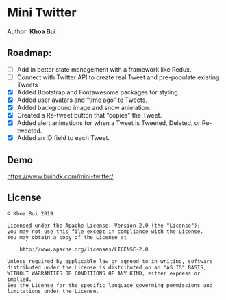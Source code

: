 # Mini Twitter

Author: **Khoa Bui**

## Roadmap:
* [ ] Add in better state management with a framework like Redux.
* [ ] Connect with Twitter API to create real Tweet and pre-populate existing Tweets
* [x] Added Bootstrap and Fontawesome packages for styling.
* [x] Added user avatars and “time ago” to Tweets.
* [x] Added background image and snow animation.
* [x] Created a Re-tweet button that “copies” the Tweet.
* [x] Added alert animations for when a Tweet is Tweeted, Deleted, or Re-tweeted.
* [x] Added an ID field to each Tweet.

## Demo
https://www.buihdk.com/mini-twitter/

## License
    © Khoa Bui 2019

    Licensed under the Apache License, Version 2.0 (the "License");
    you may not use this file except in compliance with the License.
    You may obtain a copy of the License at

        http://www.apache.org/licenses/LICENSE-2.0

    Unless required by applicable law or agreed to in writing, software
    distributed under the License is distributed on an "AS IS" BASIS,
    WITHOUT WARRANTIES OR CONDITIONS OF ANY KIND, either express or implied.
    See the License for the specific language governing permissions and
    limitations under the License.
